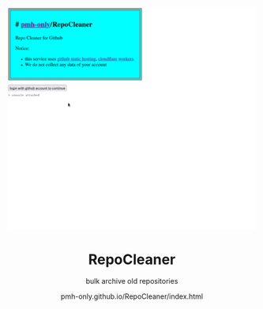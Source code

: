 <div align="center">

![](docs/demo.gif)

# RepoCleaner
bulk archive old repositories

pmh-only.github.io/RepoCleaner/index.html

</div>
